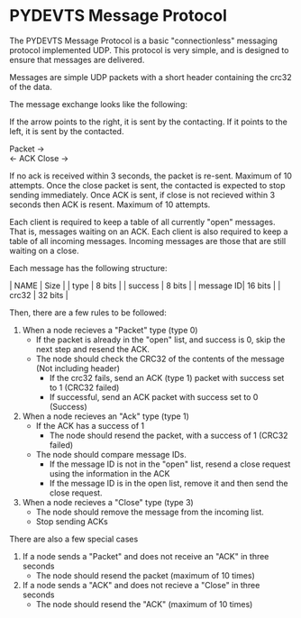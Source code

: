 # PYDEVTS Message Protocol

The PYDEVTS Message Protocol is a basic "connectionless" messaging protocol implemented UDP.
This protocol is very simple, and is designed to ensure that messages are delivered.

Messages are simple UDP packets with a short header containing the crc32 of the data.

The message exchange looks like the following:

If the arrow points to the right, it is sent by the contacting. If it points to the left, it is sent by the contacted.


Packet  ->  
        <-  ACK
Close   ->


If no ack is received within 3 seconds, the packet is re-sent. Maximum of 10 attempts.
Once the close packet is sent, the contacted is expected to stop sending immediately. Once ACK is sent, if close is not recieved within 3 seconds then ACK is resent. Maximum of 10 attempts.

Each client is required to keep a table of all currently "open" messages. That is, messages waiting on an ACK.
Each client is also required to keep a table of all incoming messages. Incoming messages are those that are still waiting on a close.

Each message has the following structure:

| NAME      | Size    |
| type      | 8  bits |
| success   | 8  bits |
| message ID| 16 bits |
| crc32     | 32 bits |

Then, there are a few rules to be followed:

1. When a node recieves a "Packet" type (type 0)
    - If the packet is already in the "open" list, and success is 0, skip the next step and resend the ACK.
    - The node should check the CRC32 of the contents of the message (Not including header)
        - If the crc32 fails, send an ACK (type 1) packet with success set to 1 (CRC32 failed)
        - If successful, send an ACK packet with success set to 0 (Success)
2. When a node recieves an "Ack" type (type 1)
    - If the ACK has a success of 1
        - The node should resend the packet, with a success of 1 (CRC32 failed)
    - The node should compare message IDs.
        - If the message ID is not in the "open" list, resend a close request using the information in the ACK
        - If the message ID is in the open list, remove it and then send the close request.
3. When a node recieves a "Close" type (type 3)
    - The node should remove the message from the incoming list.
    - Stop sending ACKs


There are also a few special cases

1. If a node sends a "Packet" and does not receive an "ACK" in three seconds
    - The node should resend the packet (maximum of 10 times)
2. If a node sends a "ACK" and does not recieve a "Close" in three seconds
    - The node should resend the "ACK" (maximum of 10 times)


